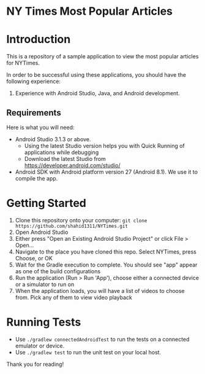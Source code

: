 NY Times Most Popular Articles
==================================

# Introduction

This is a repository of a sample application to view the most popular articles for NYTimes.

In order to be successful using these applications, you should have the following experience:

1. Experience with Android Studio, Java, and Android development.

## Requirements

Here is what you will need:
* Android Studio 3.1.3 or above.
  * Using the latest Studio version helps you with Quick Running of applications while debugging
  * Download the latest Studio from https://developer.android.com/studio/
* Android SDK with Android platform version 27 (Android 8.1). We use it to compile the app.

# Getting Started

1. Clone this repository onto your computer: `git clone https://github.com/shahid1311/NYTimes.git`
1. Open Android Studio
1. Either press "Open an Existing Android Studio Project" or click File > Open...
1. Navigate to the place you have cloned this repo. Select NYTimes, press Choose, or OK
1. Wait for the Gradle execution to complete. You should see "app" appear as one of the build configurations
1. Run the application (Run > Run 'App'), choose either a connected device or a simulator to run on
1. When the application loads, you will have a list of videos to choose from.  Pick any of them to view video playback

# Running Tests

* Use `./gradlew connectedAndroidTest` to run the tests on a connected emulator or device.
* Use `./gradlew test` to run the unit test on your local host.
 
 
Thank you for reading!